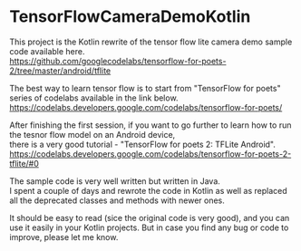 # TensorFlowCameraDemoKotlin
This project is the Kotlin rewrite of the tensor flow lite camera demo sample code available here.  
https://github.com/googlecodelabs/tensorflow-for-poets-2/tree/master/android/tflite  
  
The best way to learn tensor flow is to start from "TensorFlow for poets" series of codelabs available in the link below.
https://codelabs.developers.google.com/codelabs/tensorflow-for-poets/  
  
After finishing the first session, if you want to go further to learn how to run the tesnor flow model on an Android device,  
there is a very good tutorial - "TensorFlow for poets 2: TFLite Android".  
https://codelabs.developers.google.com/codelabs/tensorflow-for-poets-2-tflite/#0  
   
The sample code is very well written but written in Java.  
I spent a couple of days and rewrote the code in Kotlin as well as replaced all the deprecated classes and methods with newer ones.  

It should be easy to read (sice the original code is very good), and you can use it easily in your Kotlin projects. 
But in case you find any bug or code to improve, please let me know.   
